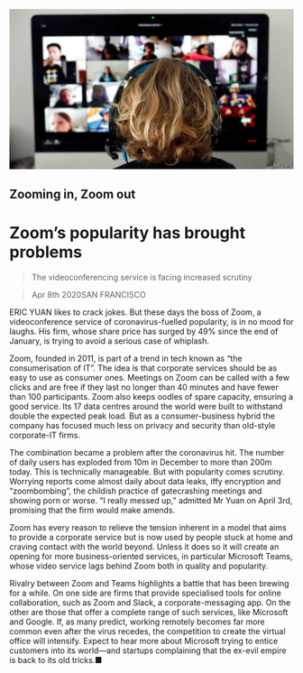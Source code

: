 ![](./images/20200411_WBP502.jpg)

## Zooming in, Zoom out

# Zoom’s popularity has brought problems

> The videoconferencing service is facing increased scrutiny

> Apr 8th 2020SAN FRANCISCO

ERIC YUAN likes to crack jokes. But these days the boss of Zoom, a videoconference service of coronavirus-fuelled popularity, is in no mood for laughs. His firm, whose share price has surged by 49% since the end of January, is trying to avoid a serious case of whiplash.

Zoom, founded in 2011, is part of a trend in tech known as “the consumerisation of IT”. The idea is that corporate services should be as easy to use as consumer ones. Meetings on Zoom can be called with a few clicks and are free if they last no longer than 40 minutes and have fewer than 100 participants. Zoom also keeps oodles of spare capacity, ensuring a good service. Its 17 data centres around the world were built to withstand double the expected peak load. But as a consumer-business hybrid the company has focused much less on privacy and security than old-style corporate-IT firms.

The combination became a problem after the coronavirus hit. The number of daily users has exploded from 10m in December to more than 200m today. This is technically manageable. But with popularity comes scrutiny. Worrying reports come almost daily about data leaks, iffy encryption and “zoombombing”, the childish practice of gatecrashing meetings and showing porn or worse. “I really messed up,” admitted Mr Yuan on April 3rd, promising that the firm would make amends.

Zoom has every reason to relieve the tension inherent in a model that aims to provide a corporate service but is now used by people stuck at home and craving contact with the world beyond. Unless it does so it will create an opening for more business-oriented services, in particular Microsoft Teams, whose video service lags behind Zoom both in quality and popularity.

Rivalry between Zoom and Teams highlights a battle that has been brewing for a while. On one side are firms that provide specialised tools for online collaboration, such as Zoom and Slack, a corporate-messaging app. On the other are those that offer a complete range of such services, like Microsoft and Google. If, as many predict, working remotely becomes far more common even after the virus recedes, the competition to create the virtual office will intensify. Expect to hear more about Microsoft trying to entice customers into its world—and startups complaining that the ex-evil empire is back to its old tricks.■